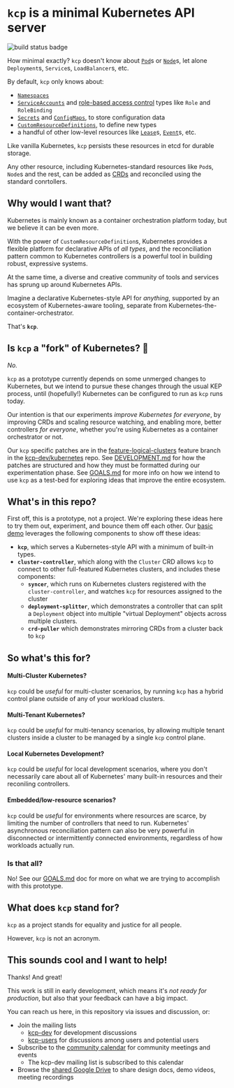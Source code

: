 # `kcp` is a minimal Kubernetes API server

![build status badge](https://github.com/kcp-dev/kcp/actions/workflows/ci.yaml/badge.svg)

How minimal exactly? `kcp` doesn't know about [`Pod`](https://kubernetes.io/docs/concepts/workloads/pods/)s or [`Node`](https://kubernetes.io/docs/concepts/architecture/nodes/)s, let alone `Deployment`s, `Service`s, `LoadBalancer`s, etc.

By default, `kcp` only knows about:

- [`Namespaces`](https://kubernetes.io/docs/concepts/overview/working-with-objects/namespaces/)
- [`ServiceAccounts`](https://kubernetes.io/docs/reference/access-authn-authz/service-accounts-admin/) and [role-based access control](https://kubernetes.io/docs/reference/access-authn-authz/rbac/) types like `Role` and `RoleBinding`
- [`Secrets`](https://kubernetes.io/docs/concepts/configuration/secret/) and [`ConfigMaps`](https://kubernetes.io/docs/concepts/configuration/configmap/), to store configuration data
- [`CustomResourceDefinitions`](https://kubernetes.io/docs/concepts/extend-kubernetes/api-extension/custom-resources/), to define new types
- a handful of other low-level resources like [`Lease`](https://kubernetes.io/docs/reference/kubernetes-api/cluster-resources/lease-v1/)s, [`Event`](https://kubernetes.io/docs/tasks/debug-application-cluster/debug-application-introspection/)s, etc.

<!-- TODO link to full list? -->

Like vanilla Kubernetes, `kcp` persists these resources in etcd for durable storage.

Any other resource, including Kubernetes-standard resources like `Pod`s, `Node`s and the rest, can be added as [CRDs](https://kubernetes.io/docs/concepts/extend-kubernetes/api-extension/custom-resources/) and reconciled using the standard conrtollers.


## Why would I want that?

Kubernetes is mainly known as a container orchestration platform today, but we believe it can be even more.

With the power of `CustomResourceDefinition`s, Kubernetes provides a flexible platform for declarative APIs of _all types_, and the reconciliation pattern common to Kubernetes controllers is a powerful tool in building robust, expressive systems.

At the same time, a diverse and creative community of tools and services has sprung up around Kubernetes APIs.

Imagine a declarative Kubernetes-style API for _anything_, supported by an ecosystem of Kubernetes-aware tooling, separate from Kubernetes-the-container-orchestrator.

That's **`kcp`**.


## Is `kcp` a "fork" of Kubernetes? 🍴

_No._

`kcp` as a prototype currently depends on some unmerged changes to Kubernetes, but we intend to pursue these changes through the usual KEP process, until (hopefully!) Kubernetes can be configured to run as `kcp` runs today.

Our intention is that our experiments _improve Kubernetes for everyone_, by improving CRDs and scaling resource watching, and enabling more, better controllers _for everyone_, whether you're using Kubernetes as a container orchestrator or not.

Our `kcp` specific patches are in the [feature-logical-clusters](https://github.com/kcp-dev/kubernetes/tree/feature-logical-clusters) feature branch in the [kcp-dev/kubernetes](https://github.com/kcp-dev/kubernetes) repo. See [DEVELOPMENT.md](DEVELOPMENT.md) for how the patches are structured and how they must be formatted during our experimentation phase.  See [GOALS.md](GOALS.md) for more info on how we intend to use `kcp` as a test-bed for exploring ideas that improve the entire ecosystem.


## What's in this repo?

First off, this is a prototype, not a project. We're exploring these ideas here to try them out, experiment, and bounce them off each other.  Our [basic demo](contrib/demo/README.md) leverages the following components to show off these ideas:

- **`kcp`**, which serves a Kubernetes-style API with a minimum of built-in types.
- **`cluster-controller`**, which along with the `Cluster` CRD allows `kcp` to connect to other full-featured Kubernetes clusters, and includes these components:
  - **`syncer`**, which runs on Kubernetes clusters registered with the `cluster-controller`, and watches `kcp` for resources assigned to the cluster
  - **`deployment-splitter`**, which demonstrates a controller that can split a `Deployment` object into multiple "virtual Deployment" objects across multiple clusters.
  - **`crd-puller`** which demonstrates mirroring CRDs from a cluster back to `kcp`


## So what's this for?

#### Multi-Cluster Kubernetes?

`kcp` could be _useful_ for multi-cluster scenarios, by running `kcp` has a hybrid control plane outside of any of your workload clusters.

<!-- TODO: pay homage to and contrast with kubefed? -->

#### Multi-Tenant Kubernetes?

`kcp` could be _useful_ for multi-tenancy scenarios, by allowing multiple tenant clusters inside a cluster to be managed by a single `kcp` control plane.

#### Local Kubernetes Development?

`kcp` could be _useful_ for local development scenarios, where you don't necessarily care about all of Kubernetes' many built-in resources and their reconiling controllers.

#### Embedded/low-resource scenarios?

`kcp` could be _useful_ for environments where resources are scarce, by limiting the number of controllers that need to run. Kubernetes' asynchronous reconciliation pattern can also be very powerful in disconnected or intermittently connected environments, regardless of how workloads actually run.

### Is that all?

No! See our [GOALS.md](GOALS.md) doc for more on what we are trying to accomplish with this prototype.


## What does `kcp` stand for?

`kcp` as a project stands for equality and justice for all people.

However, `kcp` is not an acronym.


## This sounds cool and I want to help!

Thanks! And great!

This work is still in early development, which means it's _not ready for production_, but also that your feedback can have a big impact.  

You can reach us here, in this repository via issues and discussion, or:

- Join the mailing lists
    - [kcp-dev](https://groups.google.com/g/kcp-dev) for development discussions
    - [kcp-users](https://groups.google.com/g/kcp-users) for discussions among users and potential users
- Subscribe to the [community calendar](https://calendar.google.com/calendar/embed?src=ujjomvk4fa9fgdaem32afgl7g0%40group.calendar.google.com) for community meetings and events
    - The kcp-dev mailing list is subscribed to this calendar
- Browse the [shared Google Drive](https://drive.google.com/drive/folders/1FN7AZ_Q1CQor6eK0gpuKwdGFNwYI517M?usp=sharing) to share design docs, demo videos, meeting recordings
